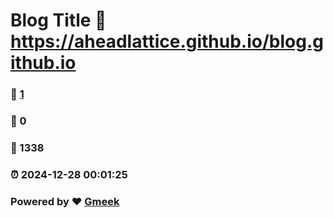 # Blog Title :link: https://aheadlattice.github.io/blog.github.io 
### :page_facing_up: [1](https://aheadlattice.github.io/blog.github.io/tag.html) 
### :speech_balloon: 0 
### :hibiscus: 1338 
### :alarm_clock: 2024-12-28 00:01:25 
### Powered by :heart: [Gmeek](https://github.com/Meekdai/Gmeek)
